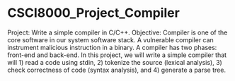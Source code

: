 # CSCI8000_Project_Compiler
Project: Write a simple compiler in C/C++.  Objective: Compiler is one of the core software in our system software stack. A vulnerable compiler can instrument malicious instruction in a binary. A compiler has two phases: front-end and back-end. In this project, we will write a simple compiler that will 1) read a code using stdin, 2) tokenize the source (lexical analysis), 3) check correctness of code (syntax analysis), and 4) generate a parse tree.

